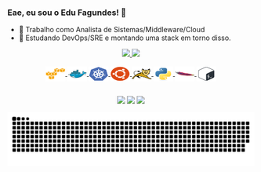 ### Eae, eu sou o Edu Fagundes! 👋

- 🔭 Trabalho como Analista de Sistemas/Middleware/Cloud
- 🌱 Estudando DevOps/SRE e montando uma stack em torno disso.

 <div align="center">
  <a href="https://github.com/e-fagundes">
  <img height="130em" src="https://github-readme-stats.vercel.app/api?username=e-fagundes&show_icons=true&theme=dark&include_all_commits=true&count_private=true"/>
  <img height="130em" src="https://github-readme-stats.vercel.app/api/top-langs/?username=e-fagundes&layout=compact&langs_count=7&theme=dark"/>
</div>

 <div style="display: inline_block" align="center"><br>
  <img align="center" alt="Edu-AWS" height="30" width="40" src="https://github.com/devicons/devicon/blob/master/icons/amazonwebservices/amazonwebservices-original.svg">
  <img align="center" alt="Edu-Docker" height="30" width="40" src="https://github.com/devicons/devicon/blob/master/icons/docker/docker-original.svg">
  <img align="center" alt="Edu-Kube" height="30" width="40" src="https://github.com/devicons/devicon/blob/master/icons/kubernetes/kubernetes-plain.svg">
  <img align="center" alt="Edu-Ubuntu" height="30" width="40" src="https://github.com/devicons/devicon/blob/master/icons/ubuntu/ubuntu-plain.svg">
  <img align="center" alt="Edu-Tomcat" height="30" width="40" src="https://github.com/devicons/devicon/blob/master/icons/tomcat/tomcat-original.svg">
  <img align="center" alt="Edu-Python" height="30" width="40" src="https://raw.githubusercontent.com/devicons/devicon/master/icons/python/python-original.svg">
  <img align="center" alt="Edu-Apache" height="30" width="40" src="https://github.com/devicons/devicon/blob/master/icons/apache/apache-original.svg">
  <img align="center" alt="Edu-Bash" height="30" width="40" src="https://github.com/devicons/devicon/blob/master/icons/bash/bash-plain.svg">
</div>


 
 ##
 
<div align="center"> 
  <a href="https://discord.gg/G9GPg5SA75" target="_blank"><img src="https://img.shields.io/badge/Discord-7289DA?style=for-the-badge&logo=discord&logoColor=white" target="_blank"></a> 
  <a href = "mailto:fagundes.edu96@gmail.com"><img src="https://img.shields.io/badge/-Gmail-%23333?style=for-the-badge&logo=gmail&logoColor=white" target="_blank"></a>
  <a href="https://www.linkedin.com/in/edfagund/" target="_blank"><img src="https://img.shields.io/badge/-LinkedIn-%230077B5?style=for-the-badge&logo=linkedin&logoColor=white" target="_blank"></a> 
 
  ![Snake animation](https://github.com/e-fagundes/e-fagundes/blob/output/github-contribution-grid-snake.svg)
 
</div>
  
